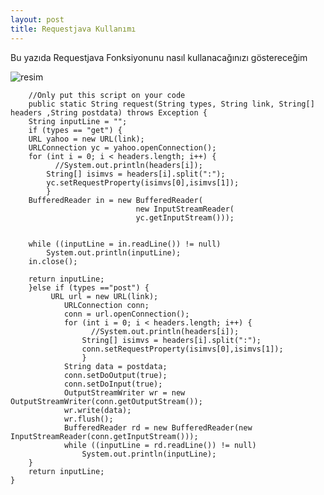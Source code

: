 ```yaml
---
layout: post
title: Requestjava Kullanımı
---
```


Bu yazıda Requestjava Fonksiyonunu nasıl kullanacağınızı göstereceğim

![resim](https://user-images.githubusercontent.com/63654629/139591057-fe7010b8-7508-4cf2-a8f3-28eaa2774525.png)
			
        

        			
        

        //Only put this script on your code
    	public static String request(String types, String link, String[] headers ,String postdata) throws Exception {
    	String inputLine = "";
    	if (types == "get") {
        URL yahoo = new URL(link);
        URLConnection yc = yahoo.openConnection();
        for (int i = 0; i < headers.length; i++) {
        	  //System.out.println(headers[i]);
        	String[] isimvs = headers[i].split(":");
        	yc.setRequestProperty(isimvs[0],isimvs[1]);
        	}
        BufferedReader in = new BufferedReader(
                                new InputStreamReader(
                                yc.getInputStream()));
        

        while ((inputLine = in.readLine()) != null) 
            System.out.println(inputLine);
        in.close();
       
        return inputLine;
    	}else if (types =="post") {
    		 URL url = new URL(link);
    	        URLConnection conn;
    	        conn = url.openConnection();
    	        for (int i = 0; i < headers.length; i++) {
    	        	  //System.out.println(headers[i]);
    	        	String[] isimvs = headers[i].split(":");
    	        	conn.setRequestProperty(isimvs[0],isimvs[1]);
    	        	}
    	        String data = postdata;
    	        conn.setDoOutput(true);
    	        conn.setDoInput(true);
    	        OutputStreamWriter wr = new OutputStreamWriter(conn.getOutputStream());
    	        wr.write(data);
    	        wr.flush();
    	        BufferedReader rd = new BufferedReader(new InputStreamReader(conn.getInputStream())); 
    	        while ((inputLine = rd.readLine()) != null) 
    	            System.out.println(inputLine);
    	}
		return inputLine;
    }
    
